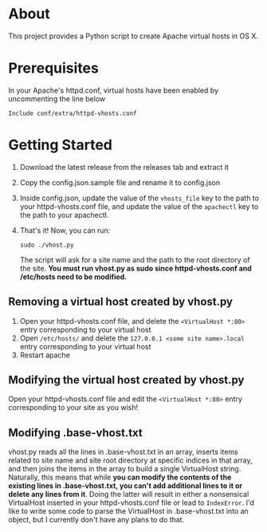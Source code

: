 
About
===============
This project provides a Python script to create Apache virtual hosts in OS X.

Prerequisites
================

In your Apache's httpd.conf, virtual hosts have been enabled by uncommenting the line below

````
Include conf/extra/httpd-vhosts.conf
````

Getting Started
================
1. Download the latest release from the releases tab and extract it
2. Copy the config.json.sample file and rename it to config.json
3. Inside config.json, update the value of the `vhosts_file` key to the path to your httpd-vhosts.conf file, and update the value of the `apachectl` key to the path to your apachectl. 
4. That's it! Now, you can run:

   ````
   sudo ./vhost.py
   ````
    The script will ask for a site name and the path to the root directory of the site. **You must run vhost.py as sudo since httpd-vhosts.conf and /etc/hosts need to be modified.**

## Removing a virtual host created by vhost.py

1. Open your httpd-vhosts.conf file, and delete the `<VirtualHost *:80>` entry corresponding to your virtual host
2. Open `/etc/hosts/` and delete the `127.0.0.1	<some site name>.local` entry corresponding to your virtual host
3. Restart apache

## Modifying the virtual host created by vhost.py

Open your httpd-vhosts.conf file and edit the `<VirtualHost *:80>` entry corresponding to your site as you wish!

## Modifying .base-vhost.txt

vhost.py reads all the lines in .base-vhost.txt in an array, inserts items related to site name and site root directory at specific indices in that array, and then joins the items in the array to build a single VirtualHost string. Naturally, this means that while **you can modify the contents of the existing lines in .base-vhost.txt, you can't add additional lines to it or delete any lines from it**. Doing the latter will result in either a nonsensical VirtualHost inserted in your httpd-vhosts.conf file or lead to `IndexError`. I'd like to write some code to parse the VirtualHost in .base-vhost.txt into an object, but I currently don't have any plans to do that. 
